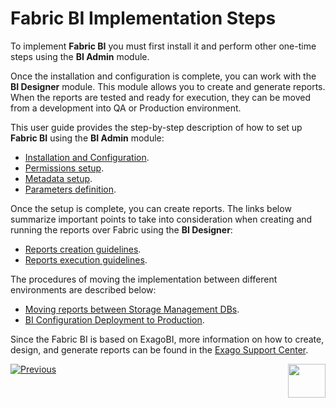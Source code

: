 # Fabric BI Implementation Steps 

To implement **Fabric BI** you must first install it and perform other one-time steps using the **BI Admin** module. 

Once the installation and configuration is complete, you can work with the **BI Designer** module. This module allows you to create and generate reports. When the reports are tested and ready for execution, they can be moved from a development into QA or Production environment.

This user guide provides the step-by-step description of how to set up **Fabric BI** using the **BI Admin** module:

* [Installation and Configuration](01_Installation.md).
* [Permissions setup](02_Permissions_Setup.md).
* [Metadata setup](03_Metadata_Setup).
* [Parameters definition](04_parameters.md).

Once the setup is complete, you can create reports. The links below summarize important points to take into consideration when creating and running the reports over Fabric using the **BI Designer**:

* [Reports creation guidelines](05_report_creation_guidelines.md).
* [Reports execution guidelines](06_report_execution_guidelines.md).

The procedures of moving the implementation between different environments are described below:

* [Moving reports between Storage Management DBs](07_moving_reports_between_env.md).
* [BI Configuration Deployment to Production](08_moving_from_dev_to_prod.md).

Since the Fabric BI is based on ExagoBI, more information on how to create, design, and generate reports can be found in the [Exago Support Center](https://exagobi.com/support/).



[![Previous](/articles/images/Previous.png)](00_BI_integration.md)[<img align="right" width="60" height="54" src="/articles/images/Next.png">](01_Installation.md) 
